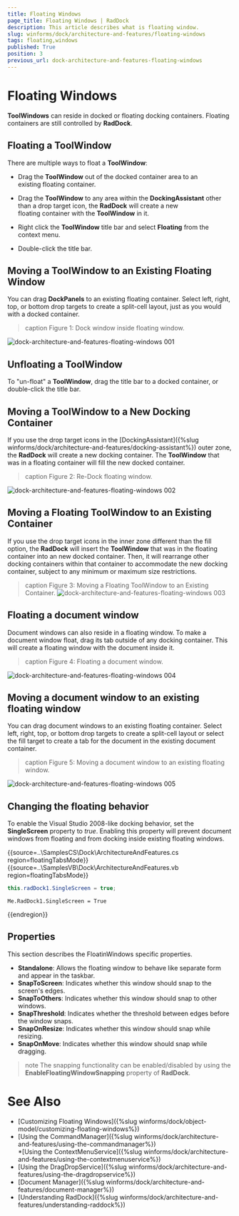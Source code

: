 ```yaml
---
title: Floating Windows
page_title: Floating Windows | RadDock
description: This article describes what is floating window. 
slug: winforms/dock/architecture-and-features/floating-windows
tags: floating,windows
published: True
position: 3
previous_url: dock-architecture-and-features-floating-windows
---
```


# Floating Windows

__ToolWindows__ can reside in docked or floating docking containers. Floating containers are still controlled by __RadDock__.
 
## Floating a ToolWindow

There are multiple ways to float a __ToolWindow__:

* Drag the __ToolWindow__ out of the docked container area to an existing floating container.

* Drag the __ToolWindow__ to any area within the __DockingAssistant__ other than a drop target icon, the __RadDock__ will create a new floating container with the __ToolWindow__ in it.
            

* Right click the __ToolWindow__ title bar and select __Floating__ from the context menu.
            

* Double-click the title bar.

## Moving a ToolWindow to an Existing Floating Window

You can drag __DockPanels__ to an existing floating container. Select left, right, top, or bottom drop targets to create a split-cell layout, just as you would with a docked container.  

>caption Figure 1: Dock window inside floating window.

![dock-architecture-and-features-floating-windows 001](images/dock-architecture-and-features-floating-windows001.gif) 

## Unfloating a ToolWindow

To "un-float" a __ToolWindow__, drag the title bar to a docked container, or double-click the title bar.

## Moving a ToolWindow to a New Docking Container

If you use the drop target icons in the [DockingAssistant]({%slug winforms/dock/architecture-and-features/docking-assistant%}) outer zone, the __RadDock__ will create a new docking container. The __ToolWindow__ that was in a floating container will fill the new docked container. 

>caption Figure 2: Re-Dock floating window.

![dock-architecture-and-features-floating-windows 002](images/dock-architecture-and-features-floating-windows002.gif)

## Moving a Floating ToolWindow to an Existing Container

If you use the drop target icons in the inner zone different than the fill option, the __RadDock__ will insert the __ToolWindow__ that was in the floating container into an new docked container. Then, it will rearrange other docking containers within that container to accommodate the new docking container, subject to any minimum or maximum size restrictions. 

>caption Figure 3: Moving a Floating ToolWindow to an Existing Container.
![dock-architecture-and-features-floating-windows 003](images/dock-architecture-and-features-floating-windows003.gif)

## Floating a document window

Document windows can also reside in a floating window. To make a document window float, drag its tab outside of any docking container. This will create a floating window with the document inside it.

>caption Figure 4: Floating a document window.

![dock-architecture-and-features-floating-windows 004](images/dock-architecture-and-features-floating-windows004.gif)

## Moving a document window to an existing floating window

You can drag document windows to an existing floating container. Select left, right, top, or bottom drop targets to create a split-cell layout or select the fill target to create a tab for the document in the existing document container.

>caption Figure 5: Moving a document window to an existing floating window.

![dock-architecture-and-features-floating-windows 005](images/dock-architecture-and-features-floating-windows005.gif)

## Changing the floating behavior

To enable the Visual Studio 2008-like docking behavior, set the __SingleScreen__ property to *true*. Enabling this property will prevent document windows from floating and from docking inside existing floating windows.
        

{{source=..\SamplesCS\Dock\ArchitectureAndFeatures.cs region=floatingTabsMode}} 
{{source=..\SamplesVB\Dock\ArchitectureAndFeatures.vb region=floatingTabsMode}} 

````C#
this.radDock1.SingleScreen = true;

````
````VB.NET
Me.RadDock1.SingleScreen = True

````

{{endregion}} 
 
## Properties

This section describes the FloatinWindows specific properties.
* __Standalone__: Allows the floating window to behave like separate form and appear in the taskbar.
* __SnapToScreen__: Indicates whether this window should snap to the screen's edges.
* __SnapToOthers__: Indicates whether this window should snap to other windows.
* __SnapThreshold__: Indicates whether the threshold between edges before the window snaps.
* __SnapOnResize__: Indicates whether this window should snap while resizing.
* __SnapOnMove__: Indicates whether this window should snap while dragging.

>note The snapping functionality can be enabled/disabled by using the __EnableFloatingWindowSnapping__ property of __RadDock__.
>

# See Also

* [Customizing Floating Windows]({%slug winforms/dock/object-model/customizing-floating-windows%})
* [Using the CommandManager]({%slug winforms/dock/architecture-and-features/using-the-commandmanager%})     
*[Using the ContextMenuService]({%slug winforms/dock/architecture-and-features/using-the-contextmenuservice%})
* [Using the DragDropService]({%slug winforms/dock/architecture-and-features/using-the-dragdropservice%}) 
* [Document Manager]({%slug winforms/dock/architecture-and-features/document-manager%})   
* [Understanding RadDock]({%slug winforms/dock/architecture-and-features/understanding-raddock%})
